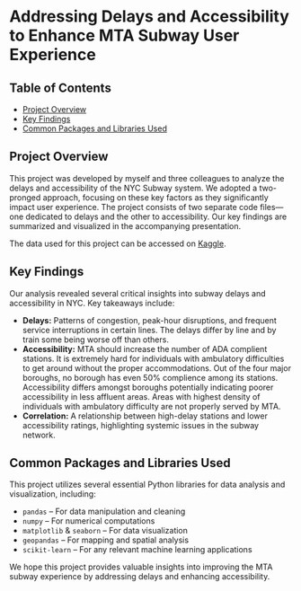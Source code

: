 # Addressing Delays and Accessibility to Enhance MTA Subway User Experience

## Table of Contents
- [Project Overview](#project-overview)
- [Key Findings](#key-findings)
- [Common Packages and Libraries Used](#common-packages-and-libraries-used)

## Project Overview
This project was developed by myself and three colleagues to analyze the delays and accessibility of the NYC Subway system. We adopted a two-pronged approach, focusing on these key factors as they significantly impact user experience. The project consists of two separate code files—one dedicated to delays and the other to accessibility. Our key findings are summarized and visualized in the accompanying presentation. 

The data used for this project can be accessed on [Kaggle](https://www.kaggle.com/datasets/jkanishkhajai/mta-nyc-dataset).

## Key Findings
Our analysis revealed several critical insights into subway delays and accessibility in NYC. Key takeaways include:
- **Delays:** Patterns of congestion, peak-hour disruptions, and frequent service interruptions in certain lines. The delays differ by line and by train some being worse off than others.
- **Accessibility:** MTA should increase the number of ADA complient stations. It is extremely hard for individuals with ambulatory difficulties to get around without the proper accommodations. Out of the four major boroughs, no borough has even 50% complience among its stations. Accessibility differs amongst boroughs potentially indicating poorer accessibility in less affluent areas. Areas with highest density of individuals with ambulatory difficulty are not properly served by MTA.
- **Correlation:** A relationship between high-delay stations and lower accessibility ratings, highlighting systemic issues in the subway network.

## Common Packages and Libraries Used
This project utilizes several essential Python libraries for data analysis and visualization, including:
- `pandas` – For data manipulation and cleaning
- `numpy` – For numerical computations
- `matplotlib` & `seaborn` – For data visualization
- `geopandas` – For mapping and spatial analysis
- `scikit-learn` – For any relevant machine learning applications

We hope this project provides valuable insights into improving the MTA subway experience by addressing delays and enhancing accessibility.
